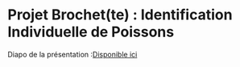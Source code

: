 # Projet Brochet(te) : Identification Individuelle de Poissons

Diapo de la présentation :[Disponible ici](https://docs.google.com/presentation/d/1WrXitJB-0T3AlKpEg4eObBvy-enuNa9tkZWrZgWExx8/edit?usp=sharing) 
